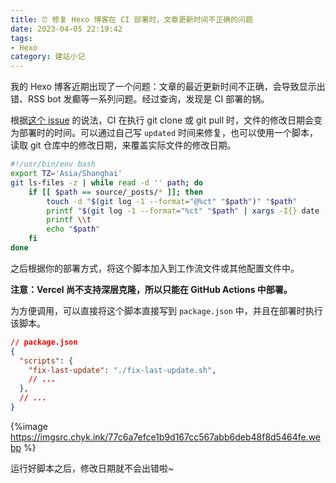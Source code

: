 ```yaml
---
title: ⏰ 修复 Hexo 博客在 CI 部署时，文章更新时间不正确的问题
date: 2023-04-05 22:19:42
tags:
- Hexo
category: 建站小记
---
```


我的 Hexo 博客近期出现了一个问题：文章的最近更新时间不正确，会导致显示出错、RSS bot 发癫等一系列问题。经过查询，发现是 CI 部署的锅。

<!--more-->

根据[这个 issue](https://github.com/theme-next/hexo-theme-next/issues/893) 的说法，CI 在执行 git clone 或 git pull 时，文件的修改日期会变为部署时的时间。可以通过自己写 `updated` 时间来修复，也可以使用一个脚本，读取 git 仓库中的修改日期，来覆盖实际文件的修改日期。

```bash
#!/usr/bin/env bash
export TZ='Asia/Shanghai'
git ls-files -z | while read -d '' path; do
    if [[ $path == source/_posts/* ]]; then
        touch -d "$(git log -1 --format="@%ct" "$path")" "$path"
        printf "$(git log -1 --format="%ct" "$path" | xargs -I{} date -d @{} "+%Y-%m-%d %H:%M:%S")"
        printf \\t
        echo "$path"
    fi
done
```

之后根据你的部署方式，将这个脚本加入到工作流文件或其他配置文件中。

**注意：Vercel 尚不支持深层克隆，所以只能在 GitHub Actions 中部署。**

为方便调用，可以直接将这个脚本直接写到 `package.json` 中，并且在部署时执行该脚本。

```json
// package.json
{
  "scripts": {
    "fix-last-update": "./fix-last-update.sh",
    // ...
  },
  // ...
}
```

{%image https://imgsrc.chyk.ink/77c6a7efce1b9d167cc567abb6deb48f8d5464fe.webp %}

运行好脚本之后，修改日期就不会出错啦~
